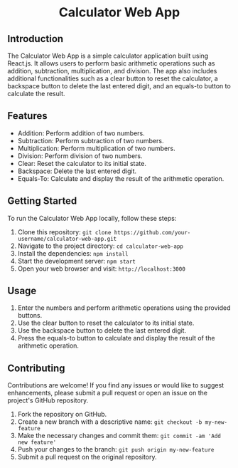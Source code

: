 <h1 align="center">Calculator Web App</h1>

## Introduction

The Calculator Web App is a simple calculator application built using React.js. It allows users to perform basic arithmetic operations such as addition, subtraction, multiplication, and division. The app also includes additional functionalities such as a clear button to reset the calculator, a backspace button to delete the last entered digit, and an equals-to button to calculate the result.

## Features

- Addition: Perform addition of two numbers.
- Subtraction: Perform subtraction of two numbers.
- Multiplication: Perform multiplication of two numbers.
- Division: Perform division of two numbers.
- Clear: Reset the calculator to its initial state.
- Backspace: Delete the last entered digit.
- Equals-To: Calculate and display the result of the arithmetic operation.

## Getting Started

To run the Calculator Web App locally, follow these steps:

1. Clone this repository: `git clone https://github.com/your-username/calculator-web-app.git`
2. Navigate to the project directory: `cd calculator-web-app`
3. Install the dependencies: `npm install`
4. Start the development server: `npm start`
5. Open your web browser and visit: `http://localhost:3000`

## Usage

1. Enter the numbers and perform arithmetic operations using the provided buttons.
2. Use the clear button to reset the calculator to its initial state.
3. Use the backspace button to delete the last entered digit.
4. Press the equals-to button to calculate and display the result of the arithmetic operation.

## Contributing

Contributions are welcome! If you find any issues or would like to suggest enhancements, please submit a pull request or open an issue on the project's GitHub repository.

1. Fork the repository on GitHub.
2. Create a new branch with a descriptive name: `git checkout -b my-new-feature`
3. Make the necessary changes and commit them: `git commit -am 'Add new feature'`
4. Push your changes to the branch: `git push origin my-new-feature`
5. Submit a pull request on the original repository.
